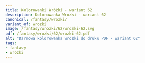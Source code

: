 ```yaml
---
title: Kolorowanki Wróżki - wariant 62
description: Kolorowanka Wrozki - wariant 62
canonical: /fantasy/wrozki/
variant_of: wrozki
image: /fantasy/wrozki/62/wrozki-62.svg
pdf: /fantasy/wrozki/62/wrozki-62.pdf
alt: "Darmowa kolorowanka wrozki do druku PDF - wariant 62"
tags:
- fantasy
- wrozki
---
```

